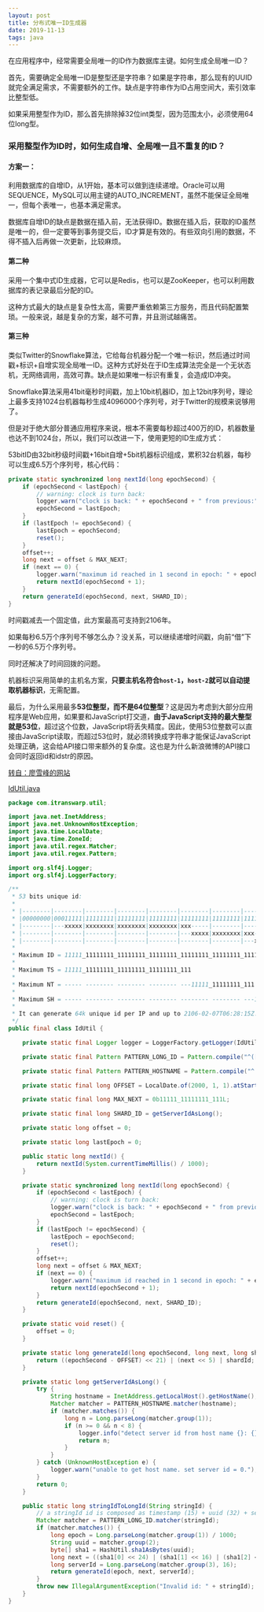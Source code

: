 ```yaml
---
layout: post
title: 分布式唯一ID生成器
date: 2019-11-13
tags: java
---
```


在应用程序中，经常需要全局唯一的ID作为数据库主键。如何生成全局唯一ID？

首先，需要确定全局唯一ID是整型还是字符串？如果是字符串，那么现有的UUID就完全满足需求，不需要额外的工作。缺点是字符串作为ID占用空间大，索引效率比整型低。

如果采用整型作为ID，那么首先排除掉32位int类型，因为范围太小，必须使用64位long型。

### 采用整型作为ID时，如何生成自增、全局唯一且不重复的ID？

#### 方案一：

利用数据库的自增ID，从1开始，基本可以做到连续递增。Oracle可以用SEQUENCE，MySQL可以用主键的AUTO_INCREMENT，虽然不能保证全局唯一，但每个表唯一，也基本满足需求。

数据库自增ID的缺点是数据在插入前，无法获得ID。数据在插入后，获取的ID虽然是唯一的，但一定要等到事务提交后，ID才算是有效的。有些双向引用的数据，不得不插入后再做一次更新，比较麻烦。

#### 第二种

采用一个集中式ID生成器，它可以是Redis，也可以是ZooKeeper，也可以利用数据库的表记录最后分配的ID。

这种方式最大的缺点是复杂性太高，需要严重依赖第三方服务，而且代码配置繁琐。一般来说，越是复杂的方案，越不可靠，并且测试越痛苦。

#### 第三种

类似Twitter的Snowflake算法，它给每台机器分配一个唯一标识，然后通过时间戳+标识+自增实现全局唯一ID。这种方式好处在于ID生成算法完全是一个无状态机，无网络调用，高效可靠。缺点是如果唯一标识有重复，会造成ID冲突。

Snowflake算法采用41bit毫秒时间戳，加上10bit机器ID，加上12bit序列号，理论上最多支持1024台机器每秒生成4096000个序列号，对于Twitter的规模来说够用了。

但是对于绝大部分普通应用程序来说，根本不需要每秒超过400万的ID，机器数量也达不到1024台，所以，我们可以改进一下，使用更短的ID生成方式：

53bitID由32bit秒级时间戳+16bit自增+5bit机器标识组成，累积32台机器，每秒可以生成6.5万个序列号，核心代码：

```java
private static synchronized long nextId(long epochSecond) {
    if (epochSecond < lastEpoch) {
        // warning: clock is turn back:
        logger.warn("clock is back: " + epochSecond + " from previous:" + lastEpoch);
        epochSecond = lastEpoch;
    }
    if (lastEpoch != epochSecond) {
        lastEpoch = epochSecond;
        reset();
    }
    offset++;
    long next = offset & MAX_NEXT;
    if (next == 0) {
        logger.warn("maximum id reached in 1 second in epoch: " + epochSecond);
        return nextId(epochSecond + 1);
    }
    return generateId(epochSecond, next, SHARD_ID);
}
```

时间戳减去一个固定值，此方案最高可支持到2106年。

如果每秒6.5万个序列号不够怎么办？没关系，可以继续递增时间戳，向前“借”下一秒的6.5万个序列号。

同时还解决了时间回拨的问题。

机器标识采用简单的主机名方案，**只要主机名符合`host-1`，`host-2`就可以自动提取机器标识**，无需配置。

最后，为什么采用最多**53位整型，而不是64位整型**？这是因为考虑到大部分应用程序是Web应用，如果要和JavaScript打交道，**由于JavaScript支持的最大整型就是53位**，超过这个位数，JavaScript将丢失精度。因此，使用53位整数可以直接由JavaScript读取，而超过53位时，就必须转换成字符串才能保证JavaScript处理正确，这会给API接口带来额外的复杂度。这也是为什么新浪微博的API接口会同时返回id和idstr的原因。

[转自：廖雪峰的网站](https://www.liaoxuefeng.com/article/1280526512029729)

[IdUtil.java](https://github.com/michaelliao/itranswarp/blob/master/src/main/java/com/itranswarp/util/IdUtil.java)
```java
package com.itranswarp.util;

import java.net.InetAddress;
import java.net.UnknownHostException;
import java.time.LocalDate;
import java.time.ZoneId;
import java.util.regex.Matcher;
import java.util.regex.Pattern;

import org.slf4j.Logger;
import org.slf4j.LoggerFactory;

/**
 * 53 bits unique id:
 *
 * |--------|--------|--------|--------|--------|--------|--------|--------|
 * |00000000|00011111|11111111|11111111|11111111|11111111|11111111|11111111|
 * |--------|---xxxxx|xxxxxxxx|xxxxxxxx|xxxxxxxx|xxx-----|--------|--------|
 * |--------|--------|--------|--------|--------|---xxxxx|xxxxxxxx|xxx-----|
 * |--------|--------|--------|--------|--------|--------|--------|---xxxxx|
 *
 * Maximum ID = 11111_11111111_11111111_11111111_11111111_11111111_11111111
 *
 * Maximum TS = 11111_11111111_11111111_11111111_111
 *
 * Maximum NT = ----- -------- -------- -------- ---11111_11111111_111 = 65535
 *
 * Maximum SH = ----- -------- -------- -------- -------- -------- ---11111 = 31
 *
 * It can generate 64k unique id per IP and up to 2106-02-07T06:28:15Z.
 */
public final class IdUtil {

	private static final Logger logger = LoggerFactory.getLogger(IdUtil.class);

	private static final Pattern PATTERN_LONG_ID = Pattern.compile("^([0-9]{15})([0-9a-f]{32})([0-9a-f]{3})$");

	private static final Pattern PATTERN_HOSTNAME = Pattern.compile("^.*\\D+([0-9]+)$");

	private static final long OFFSET = LocalDate.of(2000, 1, 1).atStartOfDay(ZoneId.of("Z")).toEpochSecond();

	private static final long MAX_NEXT = 0b11111_11111111_111L;

	private static final long SHARD_ID = getServerIdAsLong();

	private static long offset = 0;

	private static long lastEpoch = 0;

	public static long nextId() {
		return nextId(System.currentTimeMillis() / 1000);
	}

	private static synchronized long nextId(long epochSecond) {
		if (epochSecond < lastEpoch) {
			// warning: clock is turn back:
			logger.warn("clock is back: " + epochSecond + " from previous:" + lastEpoch);
			epochSecond = lastEpoch;
		}
		if (lastEpoch != epochSecond) {
			lastEpoch = epochSecond;
			reset();
		}
		offset++;
		long next = offset & MAX_NEXT;
		if (next == 0) {
			logger.warn("maximum id reached in 1 second in epoch: " + epochSecond);
			return nextId(epochSecond + 1);
		}
		return generateId(epochSecond, next, SHARD_ID);
	}

	private static void reset() {
		offset = 0;
	}

	private static long generateId(long epochSecond, long next, long shardId) {
		return ((epochSecond - OFFSET) << 21) | (next << 5) | shardId;
	}

	private static long getServerIdAsLong() {
		try {
			String hostname = InetAddress.getLocalHost().getHostName();
			Matcher matcher = PATTERN_HOSTNAME.matcher(hostname);
			if (matcher.matches()) {
				long n = Long.parseLong(matcher.group(1));
				if (n >= 0 && n < 8) {
					logger.info("detect server id from host name {}: {}.", hostname, n);
					return n;
				}
			}
		} catch (UnknownHostException e) {
			logger.warn("unable to get host name. set server id = 0.");
		}
		return 0;
	}

	public static long stringIdToLongId(String stringId) {
		// a stringId id is composed as timestamp (15) + uuid (32) + serverId (000~fff).
		Matcher matcher = PATTERN_LONG_ID.matcher(stringId);
		if (matcher.matches()) {
			long epoch = Long.parseLong(matcher.group(1)) / 1000;
			String uuid = matcher.group(2);
			byte[] sha1 = HashUtil.sha1AsBytes(uuid);
			long next = ((sha1[0] << 24) | (sha1[1] << 16) | (sha1[2] << 8) | sha1[3]) & MAX_NEXT;
			long serverId = Long.parseLong(matcher.group(3), 16);
			return generateId(epoch, next, serverId);
		}
		throw new IllegalArgumentException("Invalid id: " + stringId);
	}
}
```